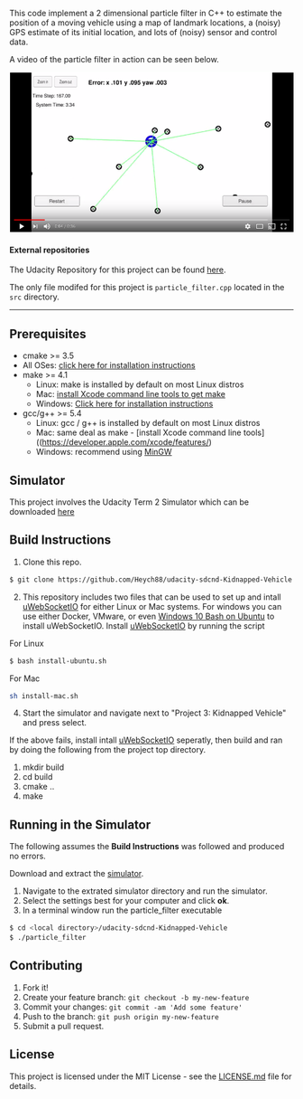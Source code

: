 This code implement a 2 dimensional particle filter in C++ to estimate the position of a moving vehicle using a map of landmark locations, a (noisy) GPS estimate of its initial location, and lots of (noisy) sensor and control data.

A video of the particle filter in action can be seen below.

[![particle filter in action](images/video.png)](https://youtu.be/6yugtvXZ9lc)



#### External repositories
The Udacity Repository for this project can be found [here](https://github.com/udacity/CarND-Kidnapped-Vehicle-Project).

The only file modifed for this project is `particle_filter.cpp` located in the `src` directory.

---

## Prerequisites

* cmake >= 3.5
 * All OSes: [click here for installation instructions](https://cmake.org/install/)
* make >= 4.1
  * Linux: make is installed by default on most Linux distros
  * Mac: [install Xcode command line tools to get make](https://developer.apple.com/xcode/features/)
  * Windows: [Click here for installation instructions](http://gnuwin32.sourceforge.net/packages/make.htm)
* gcc/g++ >= 5.4
  * Linux: gcc / g++ is installed by default on most Linux distros
  * Mac: same deal as make - [install Xcode command line tools]((https://developer.apple.com/xcode/features/)
  * Windows: recommend using [MinGW](http://www.mingw.org/)

## Simulator

This project involves the Udacity Term 2 Simulator which can be downloaded [here](https://github.com/udacity/self-driving-car-sim/releases/tag/v1.0)

## Build Instructions

1. Clone this repo.

```sh
$ git clone https://github.com/Heych88/udacity-sdcnd-Kidnapped-Vehicle.git
```

2. This repository includes two files that can be used to set up and intall [uWebSocketIO](https://github.com/uWebSockets/uWebSockets) for either Linux or Mac systems. For windows you can use either Docker, VMware, or even [Windows 10 Bash on Ubuntu](https://www.howtogeek.com/249966/how-to-install-and-use-the-linux-bash-shell-on-windows-10/) to install uWebSocketIO.
Install [uWebSocketIO](https://github.com/uWebSockets/uWebSockets) by running the script

  For Linux
  ```sh
  $ bash install-ubuntu.sh
  ```

  For Mac
  ```sh
  sh install-mac.sh
  ```

4. Start the simulator and navigate next to "Project 3: Kidnapped Vehicle" and press select.

If the above fails, install intall [uWebSocketIO](https://github.com/uWebSockets/uWebSockets) seperatly, then build and ran by doing the following from the project top directory.

1. mkdir build
2. cd build
3. cmake ..
4. make

## Running in the Simulator

The following assumes the **Build Instructions** was followed and produced no errors.

Download and extract the [simulator](https://github.com/udacity/self-driving-car-sim/releases/tag/v1.0).

1. Navigate to the extrated simulator directory and run the simulator.
2. Select the settings best for your computer and click **ok**.
3. In a terminal window run the particle_filter executable

```sh
$ cd <local directory>/udacity-sdcnd-Kidnapped-Vehicle
$ ./particle_filter
```
## Contributing

1. Fork it!
2. Create your feature branch: `git checkout -b my-new-feature`
3. Commit your changes: `git commit -am 'Add some feature'`
4. Push to the branch: `git push origin my-new-feature`
5. Submit a pull request.

## License

This project is licensed under the MIT License - see the [LICENSE.md](LICENSE.md) file for details.
